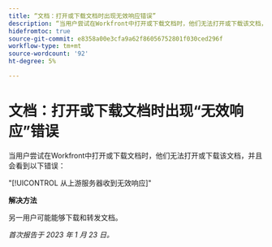```yaml
---
title: “文档：打开或下载文档时出现无效响应错误”
description: “当用户尝试在Workfront中打开或下载文档时，他们无法打开或下载该文档，并且看到错误。”
hidefromtoc: true
source-git-commit: e8358a00e3cfa9a62f86056752801f030ced296f
workflow-type: tm+mt
source-wordcount: '92'
ht-degree: 5%

---
```



# 文档：打开或下载文档时出现“无效响应”错误

<!--This article is on the WF and WFP TOC-->

当用户尝试在Workfront中打开或下载文档时，他们无法打开或下载该文档，并且会看到以下错误：

&quot;[!UICONTROL 从上游服务器收到无效响应]&quot;

**解决方法**

另一用户可能能够下载和转发文档。

_首次报告于 2023 年 1 月 23 日。_

